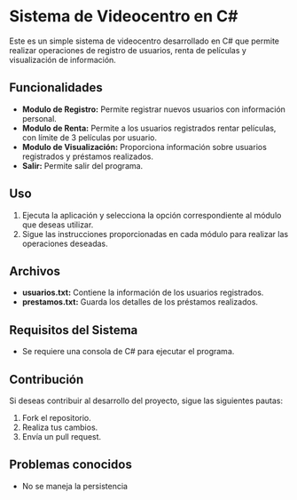 # Sistema de Videocentro en C#

Este es un simple sistema de videocentro desarrollado en C# que permite realizar operaciones de registro de usuarios, renta de películas y visualización de información.

## Funcionalidades

- **Modulo de Registro:** Permite registrar nuevos usuarios con información personal.
- **Modulo de Renta:** Permite a los usuarios registrados rentar películas, con límite de 3 películas por usuario.
- **Modulo de Visualización:** Proporciona información sobre usuarios registrados y préstamos realizados.
- **Salir:** Permite salir del programa.

## Uso

1. Ejecuta la aplicación y selecciona la opción correspondiente al módulo que deseas utilizar.
2. Sigue las instrucciones proporcionadas en cada módulo para realizar las operaciones deseadas.

## Archivos

- **usuarios.txt:** Contiene la información de los usuarios registrados.
- **prestamos.txt:** Guarda los detalles de los préstamos realizados.

## Requisitos del Sistema

- Se requiere una consola de C# para ejecutar el programa.

## Contribución

Si deseas contribuir al desarrollo del proyecto, sigue las siguientes pautas:

1. Fork el repositorio.
2. Realiza tus cambios.
3. Envía un pull request.

## Problemas conocidos

- No se maneja la persistencia
